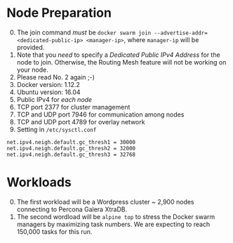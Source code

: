 # Node Preparation

  0. The join command *must* be `docker swarm join --advertise-addr=<dedicated-public-ip> <manager-ip>`, where `manager-ip` will be provided.
  0. Note that you *need* to specify a *Dedicated Public IPv4 Address* for the node to join. Otherwise, the Routing Mesh feature will not be working on your node.
  0. Please read No. 2 again ;-)
  0. Docker version: 1.12.2
  0. Ubuntu version: 16.04
  0. Public IPv4 for *each node*
  0. TCP port 2377 for cluster management
  0. TCP and UDP port 7946 for communication among nodes
  0. TCP and UDP port 4789 for overlay network
  0. Setting in `/etc/sysctl.conf`
```
net.ipv4.neigh.default.gc_thresh1 = 30000
net.ipv4.neigh.default.gc_thresh2 = 32000
net.ipv4.neigh.default.gc_thresh3 = 32768
```
# Workloads

  0. The first workload will be a Wordpress cluster ~ 2,900 nodes connecting to Percona Galera XtraDB.
  0. The second wordload will be `alpine top` to stress the Docker swarm managers by maximizing task numbers. We are expecting to reach 150,000 tasks for this run.
